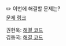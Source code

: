 ✏️ 이번에 해결할 문제는? <br>
[문제 링크](https://www.acmicpc.net/problem/1158)

권현욱: [해결 코드]() <br>
김동국: [해결 코드]() <br>
